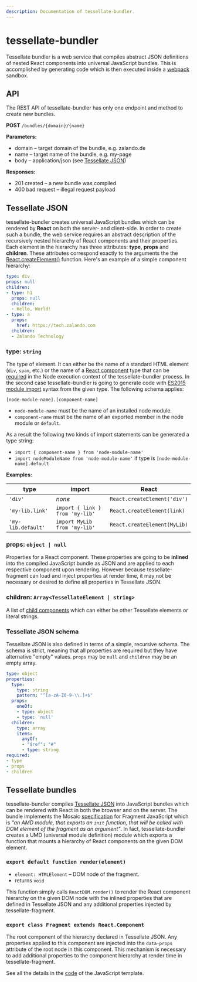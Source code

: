 ```yaml
---
description: Documentation of tessellate-bundler.
---
```


# tessellate-bundler

Tessellate bundler is a web service that compiles abstract JSON definitions of nested React components into universal JavaScript bundles. This is accomplished by generating code which is then executed inside a [webpack](https://webpack.js.org) sandbox.

## API

The REST API of tessellate-bundler has only one endpoint and method to create new bundles.

**POST** `/bundles/{domain}/{name}`

**Parameters:**

* domain – target domain of the bundle, e.g. zalando.de
* name – target name of the bundle, e.g. my-page
* body – application/json (see [Tessellate JSON](#tessellate-json))

**Responses:**

* 201 created – a new bundle was compiled
* 400 bad request – illegal request payload

## Tessellate JSON

tessellate-bundler creates universal JavaScript bundles which can be rendered by **React** on both the server- and client-side. In order to create such a bundle, the web service requires an abstract description of the recursively nested hierarchy of React components and their properties. Each element in the hierarchy has three attributes: **type**, **props** and **children**. These attributes correspond exactly to the arguments the the [React.createElement()](https://facebook.github.io/react/docs/react-api.html#createelement) function. Here's an example of a simple component hierarchy:

```yaml
type: div
props: null
children:
- type: h1
  props: null
  children:
  - Hello, World!
- type: a
  props:
    href: https://tech.zalando.com
  children:
  - Zalando Technology
```

### type: `string`

The type of element. It can either be the name of a standard HTML element (`div`, `span`, etc.) or the name of a [React component](https://facebook.github.io/react/docs/components-and-props.html) type that can be [required](https://nodejs.org/api/globals.html#globals_require) in the Node execution context of the tessellate-bundler process. In the second case tessellate-bundler is going to generate code with [ES2015 module import](https://developer.mozilla.org/en-US/docs/Web/JavaScript/Reference/Statements/import) syntax from the given type. The following schema applies:

`[node-module-name].[component-name]`

* `node-module-name` must be the name of an installed node module.
* `component-name` must be the name of an exported member in the node module or `default`.

As a result the following two kinds of import statements can be generated a type string:

* `import { component-name } from 'node-module-name'`
* `import nodeModuleName from 'node-module-name'` if type is `[node-module-name].default`

**Examples:**

| type               | import                          | React                        |
|--------------------|---------------------------------|------------------------------|
| `'div'`            | *none*                          | `React.createElement('div')` |
| `'my-lib.link'`    | `import { link } from 'my-lib'` | `React.createElement(link)`  |
| `'my-lib.default'` | `import MyLib from 'my-lib'`    | `React.createElement(MyLib)` |

### props: `object | null`

Properties for a React component. These properties are going to be **inlined** into the compiled JavaScript bundle as JSON and are applied to each respective component upon rendering. However because tessellate-fragment can load and inject properties at render time, it may not be necessary or desired to define all properties in Tessellate JSON.

### children: `Array<TessellateElement | string>`

A list of [child components](https://facebook.github.io/react/docs/jsx-in-depth.html#children-in-jsx) which can either be other Tessellate elements or literal strings.

### Tessellate JSON schema

Tessellate JSON is also defined in terms of a simple, recursive schema. The schema is strict, meaning that all properties are required but they have alternative "empty" values. `props` may be `null` and `children` may be an empty array.

```yaml
type: object
properties:
  type:
    type: string
    pattern: "^[a-zA-Z0-9-\\.]+$"
  props:
    oneOf:
    - type: object
    - type: 'null'
  children:
    type: array
    items:
      anyOf:
      - "$ref": "#"
      - type: string
required:
- type
- props
- children
```

## Tessellate bundles

tessellate-bundler compiles [Tessellate JSON](Bundler.md#tessellate-json) into JavaScript bundles which can be rendered with React in both the browser and on the server. The bundle implements the Mosaic [specification](https://github.com/zalando/tailor/blob/master/README.md#fragment-server) for Fragment JavaScript which is *"an AMD module, that exports an `init` function, that will be called with DOM element of the fragment as an argument"*. In fact, tessellate-bundler creates a UMD (universal module definition) module which exports a function that mounts a hierarchy of React components on the given DOM element.

### `export default function render(element)`

* `element: HTMLElement` – DOM node of the fragment.
* returns `void`

This function simply calls `ReactDOM.render()` to render the React component hierarchy on the given DOM node with the inlined properties that are defined in Tessellate JSON and any additional properties injected by tessellate-fragment.

### `export class Fragment extends React.Component`

The root component of the hierarchy declared in Tessellate JSON. Any properties applied to this component are injected into the `data-props` attribute of the root node in this component. This mechanism is necessary to add additional properties to the component hierarchy at render time in tessellate-fragment.

See all the details in the [code](https://github.com/zalando-incubator/tessellate/blob/master/packages/tessellate-bundler/src/script-builder/FragmentScript.js) of the JavaScript template.
